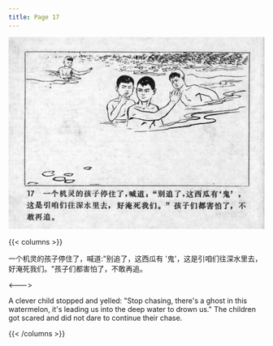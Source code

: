 ```yaml
---
title: Page 17
---
```


![niqiu page](./../../images/niqiu/seifert0397_nqkg_0021_017.jpg)

{{< columns >}}

一个机灵的孩子停住了，喊道:"别追了，这西瓜有 \'鬼\'，这是引咱们往深水里去，好淹死我们。"孩子们都害怕了，不敢再追。

<--->

A clever child stopped and yelled: "Stop chasing, there's a ghost in this watermelon, it's leading us into the deep water to drown us." The children got scared and did not dare to continue their chase.

{{< /columns >}}
